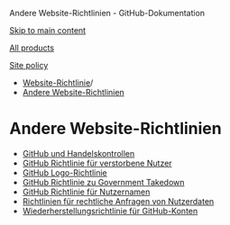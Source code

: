 Andere Website-Richtlinien - GitHub-Dokumentation

[Skip to main content](#main-content)

[All products](/de)

[Site policy](/site-policy)

* [Website-Richtlinie](/de/site-policy)/
* [Andere Website-Richtlinien](/de/site-policy/other-site-policies)

Andere Website-Richtlinien
==========

* [GitHub und Handelskontrollen](/de/site-policy/other-site-policies/github-and-trade-controls)
* [GitHub Richtlinie für verstorbene Nutzer](/de/site-policy/other-site-policies/github-deceased-user-policy)
* [GitHub Logo-Richtlinie](/de/site-policy/other-site-policies/github-logo-policy)
* [GitHub Richtlinie zu Government Takedown](/de/site-policy/other-site-policies/github-government-takedown-policy)
* [GitHub Richtlinie für Nutzernamen](/de/site-policy/other-site-policies/github-username-policy)
* [Richtlinien für rechtliche Anfragen von Nutzerdaten](/de/site-policy/other-site-policies/guidelines-for-legal-requests-of-user-data)
* [Wiederherstellungsrichtlinie für GitHub-Konten](/de/site-policy/other-site-policies/github-account-recovery-policy)
